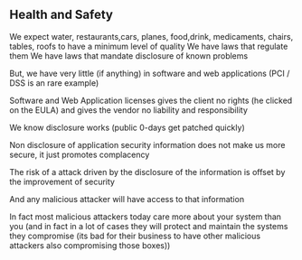 ## Health and Safety

We expect water, restaurants,cars, planes, food,drink, medicaments, chairs, tables, roofs to have a minimum level of quality
We have laws that regulate them
We have laws that mandate disclosure of known problems

But, we have very little (if anything) in software and web applications
(PCI / DSS is an rare example)

Software and Web Application licenses gives
 the client no rights
	 	 	 (he clicked on the EULA)
	 	 	 and gives the vendor no
	 	 	 	 	 	 	 liability and responsibility


We know disclosure works (public 0-days get patched quickly)               


Non disclosure of application security information does not make us more secure, it just promotes complacency

The risk of a attack driven by the disclosure of the information is offset by the improvement of security

And any malicious attacker will have access to that information

In fact most malicious attackers today care more about your system than you (and in fact in a lot of cases they will protect and maintain the systems they compromise (its bad for their business to have other malicious attackers also compromising those boxes))

